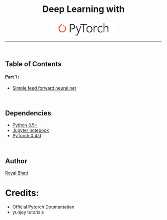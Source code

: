 #  <p align="center">Deep Learning with</p>
<p align="center"><img width="40%" src="logo.svg" /></p>

--------------------------------------------------------------------------------


<br/>

## Table of Contents

#### Part 1 :
* [Simple feed forward neural net](https://github.com/)


<br/>

## Dependencies

* [Python 3.5+](https://www.continuum.io/downloads)
* [Jupyter notebook](http://jupyter.org/)
* [PyTorch 0.4.0](http://pytorch.org/)



<br/>


## Author
[Royal Bhati](https://github.com/royalbhati)

# Credits:

* Official Pytorch Doumentation
* yunjey tutorials

